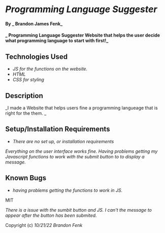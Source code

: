 
# _Programming Language Suggester_

#### By _ Brandon James Fenk_

#### _ Programming Language Suggester Website that helps the user decide what programming language to start with first!_

## Technologies Used

* _JS for the functions on the website._
* _HTML_
* _CSS for styling_ 

## Description

_I made a Website that helps users fine a programming langueage that is right for the them. _

## Setup/Installation Requirements

* _There are no set up, or installation requirements_

_Everything on the user interface works fine. Having problems getting my Javascript functions to work with the submit button to to display a message._

## Known Bugs

* _having problems getting the functions to work in JS._

MIT

_There is a issue with the sumbit button and JS. I can't the message to appear after the button has been submited._

Copyright (c) _10/21/22_ _Brandon Fenk_